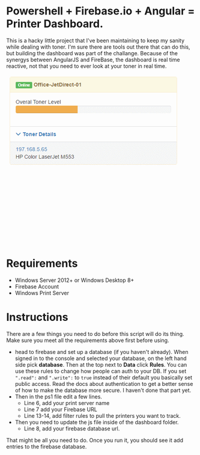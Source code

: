# Powershell + Firebase.io + Angular = Printer Dashboard. 

This is a hacky little project that I've been maintaining to keep my sanity while dealing with toner. I'm sure there are tools out there that can do this, but building the dashboard was part of the challange. Because of the synergys between AngularJS and FireBase, the dashboard is real time reactive, not that you need to ever look at your toner in real time.

![](example-card.gif)

# Requirements
* Windows Server 2012+ or Windows Desktop 8+
* Firebase Account
* Windows Print Server

# Instructions

There are a few things you need to do before this script will do its thing. Make sure you meet all the requirements above first before using. 
- head to firebase and set up a database (if you haven't already). When signed in to the console and selected your database, on the left hand side pick **database**. Then at the top next to **Data** click **Rules**. You can use these rules to change how people can auth to your DB. If you set `".read":` and `".write":` to `true` instead of their default you basically set public access. Read the docs about authentication to get a better sense of how to make the database more secure. I haven't done that part yet. 
- Then in the ps1 file edit a few lines.
    - Line 6, add your print server name
    - Line 7 add your Firebase URL
    - Line 13-14, add filter rules to pull the printers you want to track. 
- Then you need to update the js file inside of the dashboard folder. 
    - Line 8, add your firebase database url. 

That might be all you need to do. Once you run it, you should see it add entries to the firebase database. 
